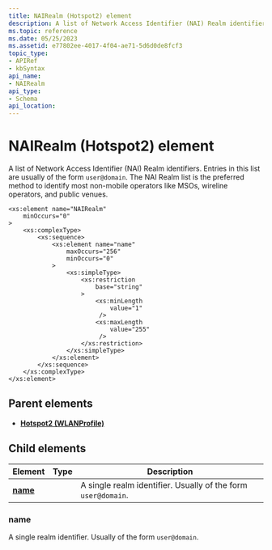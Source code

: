 ```yaml
---
title: NAIRealm (Hotspot2) element
description: A list of Network Access Identifier (NAI) Realm identifiers.
ms.topic: reference
ms.date: 05/25/2023
ms.assetid: e77802ee-4017-4f04-ae71-5d6d0de8fcf3
topic_type: 
- APIRef
- kbSyntax
api_name: 
- NAIRealm
api_type: 
- Schema
api_location: 
---
```


# NAIRealm (Hotspot2) element

A list of Network Access Identifier (NAI) Realm identifiers. Entries in this list are usually of the form `user@domain`. The NAI Realm list is the preferred method to identify most non-mobile operators like MSOs, wireline operators, and public venues.

``` syntax
<xs:element name="NAIRealm"
    minOccurs="0"
>
    <xs:complexType>
        <xs:sequence>
            <xs:element name="name"
                maxOccurs="256"
                minOccurs="0"
            >
                <xs:simpleType>
                    <xs:restriction
                        base="string"
                    >
                        <xs:minLength
                            value="1"
                         />
                        <xs:maxLength
                            value="255"
                         />
                    </xs:restriction>
                </xs:simpleType>
            </xs:element>
        </xs:sequence>
    </xs:complexType>
</xs:element>
```

## Parent elements

* [**Hotspot2 (WLANProfile)**](wlan-profileschema-hotspot2-element.md)

## Child elements

| Element | Type | Description |
|-|-|-|
| [**name**](#name) | | A single realm identifier. Usually of the form `user@domain`. |

### name

A single realm identifier. Usually of the form `user@domain`.
